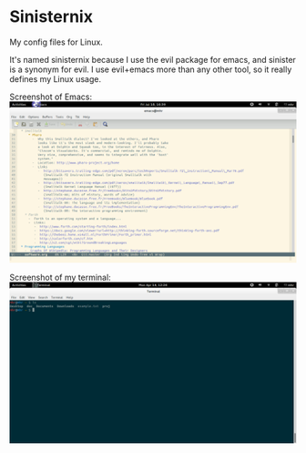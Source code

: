 Sinisternix
===========

My config files for Linux.

It's named sinisternix because I use the evil package for emacs, and sinister is a synonym for evil.
I use evil+emacs more than any other tool, so it really defines my Linux usage.

Screenshot of Emacs:
![emacs](/screenshots/emacs_screenshot.png)

Screenshot of my terminal:
![zsh](/screenshots/term_screenshot.png)
